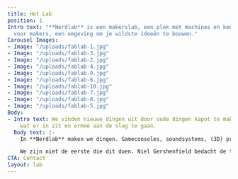 ```yaml
---
title: Het Lab
position: 1
Intro text: "**Nerdlab** is een makerslab, een plek met machines en kennis. Een plaats
  voor makers, een omgeving om je wildste ideeën te bouwen."
Carousel Images:
- Image: "/uploads/fablab-1.jpg"
- Image: "/uploads/fablab-3.jpg"
- Image: "/uploads/fablab-2.jpg"
- Image: "/uploads/fablab-4.jpg"
- Image: "/uploads/fablab-9.jpg"
- Image: "/uploads/fablab-6.jpg"
- Image: "/uploads/fablab-10.jpg"
- Image: "/uploads/fablab-7.jpg"
- Image: "/uploads/fablab-8.jpg"
- Image: "/uploads/fablab-5.jpg"
Body:
- Intro text: We vinden nieuwe dingen uit door oude dingen kapot te maken, te kijken
    wat er in zit en ermee aan de slag te gaan.
  Body text: |-
    In **Nerdlab** maken we dingen. Gameconsoles, soundsystems, (3D) printers, zandbakken of andere machines. We vinden nieuwe dingen uit door oude dingen kapot te maken, te kijken wat er in zit en ermee aan de slag te gaan. We zoeken uit hoe iets werkt en we leren het elkaar. Daarvoor hebben we boren, zagen, electronica, drank en een hele berg rommel. Die uitvindingen zijn niet altijd nuttig (meestal zelfs niet). En dat is niet erg, want uit dat proces ontstaat kennis, inspiratie en een netwerk van getalenteerde mensen.

    We zijn niet de eerste die dit doen. Niel Gershenfield bedacht de term Fablab voor een plaats waar mensen terechtkunnen voor tools en kennis om hun ideeën te materialiseren. Naast zagen, boren, weerstanden en condensatoren kan je ook aan de slag met onze 3D printer, CNC of één van onze arduino’s. We blijven gestaag bouwen aan het machinepark. Naast materiaal zijn er specialisten ter plaatse die met je mee op zoek gaan of je basiskennis aanscherpen tijdens een workshop.
CTA: Contact
layout: lab
---
```


